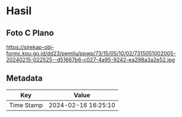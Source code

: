 # Hasil

## Foto C Plano

https://sirekap-obj-formc.kpu.go.id/dd23/pemilu/ppwp/73/15/05/10/02/7315051002005-20240215-022525--d51667b6-c027-4a95-9242-ea298a3a2e52.jpg


## Metadata

| Key        | Value               |
| ---------- | ------------------- |
| Time Stamp | 2024-02-16 16:25:10 |



